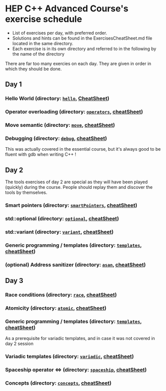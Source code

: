 HEP C++ Advanced Course's exercise schedule
===========================================

- List of exercises per day, with preferred order.
- Solutions and hints can be found in the ExercisesCheatSheet.md file located in the same directory.
- Each exercise is in its own directory and referred to in the following by the name of the directory

There are far too many exercies on each day. They are given in order in which they should be done.

Day 1
-----

### Hello World (directory: [`hello`](hello), [CheatSheet](ExercisesCheatSheet.md#hello-world-directory-hello))

### Operator overloading (directory: [`operators`](operators), [cheatSheet](ExercisesCheatSheet.md#operator-overloading-directory-operators))

### Move semantic (directory: [`move`](move), [cheatSheet](ExercisesCheatSheet.md#move-semantic-directory-move))

### Debugging (directory: [`debug`](debug), [cheatSheet](ExercisesCheatSheet.md#debugging-directory-debug))
This was actually covered in the essential course, but it's always good to be fluent with gdb when writing C++ !


Day 2
-----

The tools exercises of day 2 are special as they will have been played (quickly) during the course.
People should replay them and discover the tools by themselves.

### Smart pointers (directory: [`smartPointers`](smartPointers), [cheatSheet](ExercisesCheatSheet.md#smart-pointers-directory-smartpointers))

### std::optional (directory: [`optional`](optional), [cheatSheet](ExercisesCheatSheet.md#stdoptional-directory-optional))

### std::variant (directory: [`variant`](variant), [cheatSheet](ExercisesCheatSheet.md#stdvariant-directory-variant))

### Generic programming / templates (directory: [`templates`](templates), [cheatSheet](ExercisesCheatSheet.md#generic-programming--templates-directory-templates))

### (optional) Address sanitizer (directory: [`asan`](asan), [cheatSheet](ExercisesCheatSheet.md#address-sanitizer-directory-asan))


Day 3
-----

### Race conditions (directory: [`race`](race), [cheatSheet](ExercisesCheatSheet.md#race-conditions-directory-race))

### Atomicity (directory: [`atomic`](atomic), [cheatSheet](ExercisesCheatSheet.md#atomicity-directory-atomic))

### Generic programming / templates (directory: [`templates`](templates), [cheatSheet](ExercisesCheatSheet.md#generic-programming--templates-directory-templates))
As a prerequisite for variadic templates, and in case it was not covered in day 2 session

### Variadic templates (directory: [`variadic`](variadic), [cheatSheet](ExercisesCheatSheet.md#variadic-templates-directory-variadic))

### Spaceship operator <=> (directory: [`spaceship`](spaceship), [cheatSheet](ExercisesCheatSheet.md#spaceship-operator-directory-spaceship))

### Concepts (directory: [`concepts`](concepts), [cheatSheet](ExercisesCheatSheet.md#concepts-directory-concepts))

